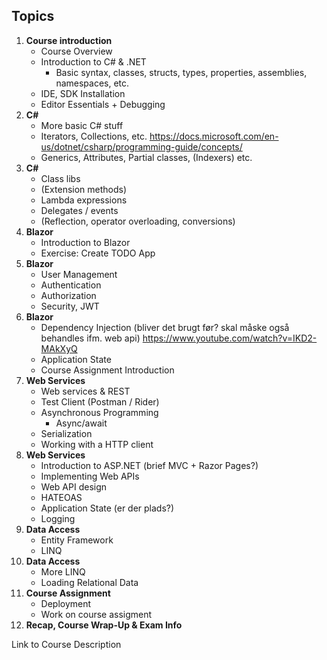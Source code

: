 ## Topics

1. **Course introduction**
    - Course Overview
    - Introduction to C# & .NET
        - Basic syntax, classes, structs, types, properties, assemblies, namespaces, etc.
    - IDE, SDK Installation
    - Editor Essentials + Debugging
2. **C#**
    - More basic C# stuff
    - Iterators, Collections, etc. https://docs.microsoft.com/en-us/dotnet/csharp/programming-guide/concepts/
    - Generics, Attributes, Partial classes, (Indexers) etc.
3. **C#**
    - Class libs
    - (Extension methods)
    - Lambda expressions
    - Delegates / events
    - (Reflection, operator overloading, conversions)
4. **Blazor**
    - Introduction to Blazor
    - Exercise: Create TODO App
5. **Blazor**
    - User Management
    - Authentication
    - Authorization
    - Security, JWT
6. **Blazor**
    - Dependency Injection (bliver det brugt før? skal måske også behandles ifm. web api) https://www.youtube.com/watch?v=IKD2-MAkXyQ
    - Application State
    - Course Assignment Introduction
7. **Web Services**
    - Web services & REST
    - Test Client (Postman / Rider)
    - Asynchronous Programming
        - Async/await
    - Serialization
    - Working with a HTTP client
8. **Web Services**
    - Introduction to ASP.NET (brief MVC + Razor Pages?)
    - Implementing Web APIs
    - Web API design
    - HATEOAS
    - Application State (er der plads?)
    - Logging
9. **Data Access**
    - Entity Framework
    - LINQ
10. **Data Access**
    - More LINQ
    - Loading Relational Data
11. **Course Assignment**
    - Deployment
    - Work on course assigment
12. **Recap, Course Wrap-Up & Exam Info**

Link to Course Description